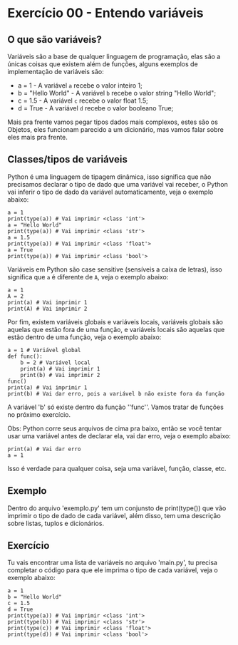 # Exercício 00 - Entendo variáveis
## O que são variáveis?
Variáveis são a base de qualquer linguagem de programação, elas são a únicas coisas que existem além de funções, alguns exemplos de implementação de variáveis são:
- a = 1 - A variável `a` recebe o valor inteiro 1;
- b = "Hello World" - A variável `b` recebe o valor string "Hello World";
- c = 1.5 - A variável `c` recebe o valor float 1.5;
- d = True - A variável `d` recebe o valor booleano True;

Mais pra frente vamos pegar tipos dados mais complexos, estes são os Objetos, eles funcionam parecido a um dicionário, mas vamos falar sobre eles mais pra frente.

## Classes/tipos de variáveis
Python é uma linguagem de tipagem dinâmica, isso significa que não precisamos declarar o tipo de dado que uma variável vai receber, o Python vai inferir o tipo de dado da variável automaticamente, veja o exemplo abaixo:

    a = 1
    print(type(a)) # Vai imprimir <class 'int'>
    a = "Hello World"
    print(type(a)) # Vai imprimir <class 'str'>
    a = 1.5
    print(type(a)) # Vai imprimir <class 'float'>
    a = True
    print(type(a)) # Vai imprimir <class 'bool'>


Variáveis em Python são case sensitive (sensíveis a caixa de letras), isso significa que `a` é diferente de `A`, veja o exemplo abaixo:

    a = 1
    A = 2
    print(a) # Vai imprimir 1
    print(A) # Vai imprimir 2

Por fim, existem variáveis globais e variáveis locais, variáveis globais são aquelas que estão fora de uma função, e variáveis locais são aquelas que estão dentro de uma função, veja o exemplo abaixo:

    a = 1 # Variável global
    def func():
        b = 2 # Variável local
        print(a) # Vai imprimir 1
        print(b) # Vai imprimir 2
    func()
    print(a) # Vai imprimir 1
    print(b) # Vai dar erro, pois a variável b não existe fora da função

A variável 'b' só existe dentro da função ''func''. Vamos tratar de funções no próximo exercício.

Obs: Python corre seus arquivos de cima pra baixo, então se você tentar usar uma variável antes de declarar ela, vai dar erro, veja o exemplo abaixo:

    print(a) # Vai dar erro
    a = 1

Isso é verdade para qualquer coisa, seja uma variável, função, classe, etc.

## Exemplo
Dentro do arquivo 'exemplo.py' tem um conjunsto de print(type()) que vão imprimir o tipo de dado de cada variável, além disso, tem uma descrição sobre listas, tuplos e dicionários.

## Exercício
Tu vais encontrar uma lista de variáveis no arquivo 'main.py', tu precisa completar o código para que ele imprima o tipo de cada variável, veja o exemplo abaixo:

    a = 1
    b = "Hello World"
    c = 1.5
    d = True
    print(type(a)) # Vai imprimir <class 'int'>
    print(type(b)) # Vai imprimir <class 'str'>
    print(type(c)) # Vai imprimir <class 'float'>
    print(type(d)) # Vai imprimir <class 'bool'>
